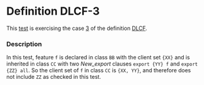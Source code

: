 # Definition DLCF-3

This [test](.) is exercising the case [3](../Readme.md) of the definition [DLCF](../../dlcf/Readme.md).

### Description

In this test, feature `f` is declared in class `BB` with the client set `{XX}` and is inherited in class `CC` with two *New\_export* clauses `export {YY} f` and `export {ZZ} all`. So the client set of `f` in class `CC` is `{XX, YY}`, and therefore does not include `ZZ` as checked in this test.
